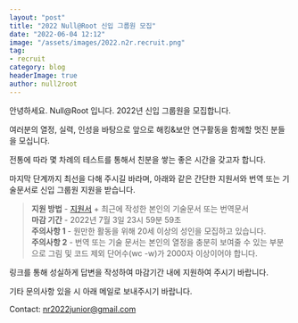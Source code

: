 ```yaml
---
layout: "post"
title: "2022 Null@Root 신입 그룹원 모집"
date: "2022-06-04 12:12"
image: "/assets/images/2022.n2r.recruit.png"
tag:
- recruit
category: blog
headerImage: true
author: null2root
---
```

안녕하세요. Null@Root 입니다. 2022년 신입 그룹원을 모집합니다.

여러분의 열정, 실력, 인성을 바탕으로 앞으로 해킹&보안 연구활동을 함께할 멋진 분들을 모십니다.

전통에 따라 몇 차례의 테스트를 통해서 친분을 쌓는 좋은 시간을 갖고자 합니다.

마지막 단계까지 최선을 다해 주시길 바라며, 아래와 같은 간단한 지원서와 번역 또는 기술문서로 신입 그룹원 지원을 받습니다.

> **지원 방법** - [지원서](https://forms.gle/LUwLaeY6XrTrbDPk6) + 최근에 작성한 본인의 기술문서 또는 번역문서<br>
> **마감 기간** - 2022년 7월 3일 23시 59분 59초<br>
> **주의사항 1** - 원만한 활동을 위해 20세 이상의 성인을 모집하고 있습니다.<br>
> **주의사항 2** - 번역 또는 기술 문서는 본인의 열정을 충분히 보여줄 수 있는 부분으로 그림 및 코드 제외 단어수(wc -w)가 2000자 이상이어야 합니다.<br>

링크를 통해 성실하게 답변을 작성하여 마감기간 내에 지원하여 주시기 바랍니다.

기타 문의사항 있을 시 아래 메일로 보내주시기 바랍니다.

Contact: nr2022junior@gmail.com

